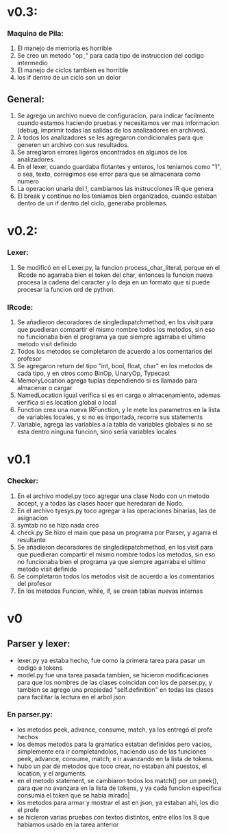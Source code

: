 # v0.3:
### Maquina de Pila:
1. El manejo de memoria es horrible
2. Se creo un metodo "op_" para cada tipo de instruccion del codigo intermedio
3. El manejo de ciclos tambien es horrible
4. los if dentro de un ciclo son un dolor
## General:
1. Se agrego un archivo nuevo de configuracion, para indicar facilmente cuando estamos haciendo pruebas y necesitamos ver mas informacion (debug, imprimir todas las salidas de los analizadores en archivos).
2. A todos los analizadores se les agregaron condicionales para que generen un archivo con sus resultados.
3. Se arreglaron errores ligeros encontrados en algunos de los analizadores.
4. En el lexer, cuando guardaba flotantes y enteros, los teniamos como "1", o sea, texto, corregimos ese error para que se almacenara como numero
5. La operacion unaria del !, cambiamos las instrucciones IR que genera
6. El break y continue no los teniamos bien organizados, cuando estaban dentro de un if dentro del ciclo, generaba problemas.

# v0.2:
### Lexer:
1. Se modificó en el Lexer.py, la funcion process_char_literal, porque en el IRcode no agarraba bien el token del char, entonces la funcion nueva procesa la cadena del caracter y lo deja en un formato que si puede procesar la funcion ord de python.

### IRcode:
1. Se añadieron decoradores de singledispatchmethod, en los visit para que puedieran compartir el mismo nombre todos los metodos, sin eso no funcionaba bien el programa ya que siempre agarraba el ultimo metodo visit definido
2. Todos los metodos se completaron de acuerdo a los comentarios del profesor
3. Se agregaron return del tipo "int, bool, float, char" en los metodos de cada tipo, y en otros como BinOp, UnaryOp, Typecast
4. MemoryLocation agrega tuplas dependiendo si es llamado para almacenar o cargar
5. NamedLocation igual verifica si es en carga o almacenamiento, ademas verifica si es location global o local
6. Function crea una nueva IRFunction, y le mete los parametros en la lista de variables locales, y si no es importada, recorre sus statements
7. Variable, agrega las variables a la tabla de variables globales si no se esta dentro ninguna funcion, sino seria variables locales


# v0.1
### Checker:
1. En el archivo model.py toco agregar una clase Nodo con un metodo accept, y a todas las clases hacer que heredaran de Nodo.
2. En el archivo tyesys.py toco agregar a las operaciones binarias, las de asignacion
3. symtab no se hizo nada creo
4. check.py Se hizo el main que pasa un programa por Parser, y agarra el resultante
5. Se añadieron decoradores de singledispatchmethod, en los visit para que puedieran compartir el mismo nombre todos los metodos, sin eso no funcionaba bien el programa ya que siempre agarraba el ultimo metodo visit definido
6. Se completaron todos los metodos visit de acuerdo a los comentarios del profesor
7. En los metodos Funcion, while, if, se crean tablas nuevas internas


# v0
## Parser y lexer:
* lexer.py ya estaba hecho, fue como la primera tarea para pasar un codigo a tokens
* model.py fue una tarea pasada tambien, se hicieron modificaciones para que los nombres de las clases coincidan con los de parser.py, y tambien se agrego una propiedad "self.definition" en todas las clases para facilitar la lectura en el arbol json
### En parser.py:
* los metodos peek, advance, consume, match, ya los entregó el profe hechos
* los demas metodos para la gramatica estaban definidos pero vacios, simplemente era ir completandolos, haciendo uso de las funciones peek, advance, consume, match; e ir avanzando en la lista de tokens.
* hubo un par de metodos que toco crear, no estaban ahi puestos, el location, y el arguments.
* en el metodo statement, se cambiaron todos los match() por un peek(), para que no avanzara en la lista de tokens, y ya cada funcion especifica consumia el token que se habia mirado|
* los metodos para armar y mostrar el ast en json, ya estaban ahi, los dio el profe
* se hicieron varias pruebas con textos distintos, entre ellos los 8 que habiamos usado en la tarea anterior